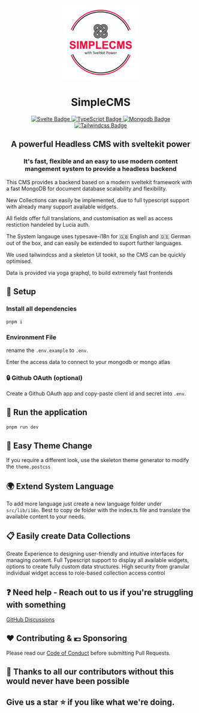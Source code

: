 <p style="border: none; margin-bottom:0; padding-bottom: 0;" align="center">
      <picture>
      <source media="(prefers-color-scheme: dark)" srcset="https://github.com/Rar9/SimpleCMS/blob/main/static/SimpleCMS_Logo_Round.png">
      <img width="200" alt="SimpleCMC logo" src="https://github.com/Rar9/SimpleCMS/blob/main/static/SimpleCMS_Logo_Round.png">
    </picture>
 </p>

<h1 align="center"><strong>SimpleCMS</strong></h1>

<p align="center">
 <a href="https://svelte.dev/">
  <img src="https://img.shields.io/badge/Svelte-FF3E00?logo=svelte&amp;logoColor=fff&amp;style=plastic" alt="Svelte Badge"/>
 </a> 
<a href="https://www.typescriptlang.org/">
  <img src="https://img.shields.io/badge/TypeScript-3178C6?logo=typescript&amp;logoColor=fff&amp;style=plastic" alt="TypeScript Badge"/>
</a> 
<a href="https://www.mongodb.com/"><img src="https://img.shields.io/badge/MongoDB-47A248?logo=mongodb&amp;logoColor=fff&amp;style=plastic" alt="Mongodb Badge" /> </a><a href="https://tailwindcss.com/"> 
   <img src="https://img.shields.io/badge/Tailwind%20CSS-06B6D4?logo=tailwindcss&logoColor=fff&style=plastic" alt="Tailwindcss Badge" /> 
 </a> 
</p>

<h2 align="center">
A powerful Headless CMS with sveltekit power
</h2>
<h3 align="center"><strong>It's fast, flexible and an easy to use modern content mangement system to provide a headless backend </strong></h3>

This CMS provides a backend based on a modern sveltekit framework with a fast MongoDB for document database scalability and flexibility.

New Collections can easily be implemented, due to full typescript support with already many support available widgets.

All fields offer full translations, and customisation as well as access restiction handeled by Lucia auth.

The System langauge uses typesave-i18n for :gb: English and :de: German out of the box, and can easily be extended to suport further languages.

We used tailwindcss and a skeleton UI tookit, so the CMS can be quickly optimised.

Data is provided via yoga graphql, to build extremely fast frontends

## :rocket: Setup

### Install all dependencies

```bash
pnpm i
```

### Environment File

rename the `.env.example` to `.env`.

Enter the access data to connect to your mongodb or mongo atlas

### :lock: Github OAuth (optional)

Create a Github OAuth app and copy-paste client id and secret into `.env`.

## :running: Run the application

```bash
pnpm run dev
```

## :art: Easy Theme Change

If you require a different look, use the skeleton theme generator to modify the `theme.postcss`

## :earth_africa: Extend System Language

To add more language just create a new language folder under `src/lib/i18n`. Best to copy de folder with the index.ts file and translate the available content to your needs.

## :clipboard: Easily create Data Collections

Greate Experience to designing user-friendly and intuitive interfaces for managing content.
Full Typescript support to display all available widgets, options to create fully custom data structures.
High security from granular individual widget access to role-based collection access control

## :question: Need help - Reach out to us if you're struggling with something

[GitHub Discussions](https://github.com/Rar9/SvelteCMS/discussions)

## :heart: Contributing & :euro: Sponsoring

Please read our [Code of Conduct](https://github.com/Rar9/SvelteCMS/blob/main/CODE-OF-CONDUCT.md) before submitting Pull Requests.

## :clap: Thanks to all our contributors without this would never have been possible

## Give us a star :star: if you like what we're doing.
